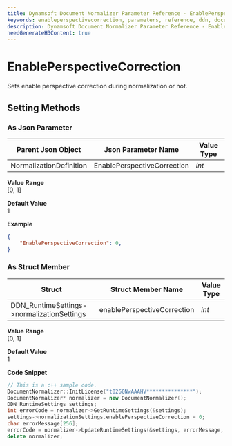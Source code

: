 ```yaml
---
title: Dynamsoft Document Normalizer Parameter Reference - EnablePerspectiveCorrection
keywords: enableperspectivecorrection, parameters, reference, ddn, documentation
description: Dynamsoft Document Normalizer Parameter Reference - EnablePerspectiveCorrection
needGenerateH3Content: true
---
```


# EnablePerspectiveCorrection
Sets enable perspective correction during normalization or not.

## Setting Methods
### As Json Parameter

| Parent Json Object | Json Parameter Name | Value Type | 
| ------------------ | ------------------- | ---------- |
| NormalizationDefinition | EnablePerspectiveCorrection | *int* |

**Value Range**  
    [0, 1]

**Default Value**  
    1

**Example**  
```json
{
    "EnablePerspectiveCorrection": 0,
}
```

### As Struct Member

| Struct | Struct Member Name | Value Type | 
| ------ | ------------------ | ---------- |
| DDN_RuntimeSettings->normalizationSettings | enablePerspectiveCorrection | *int* |

**Value Range**  
    [0, 1]

**Default Value**  
    1

**Code Snippet**  
```cpp
// This is a c++ sample code.
DocumentNormalizer::InitLicense("t0260NwAAAHV***************");
DocumentNormalizer* normalizer = new DocumentNormalizer();
DDN_RuntimeSettings settings;
int errorCode = normalizer->GetRuntimeSettings(&settings);
settings->normalizationSettings.enablePerspectiveCorrection = 0;
char errorMessage[256];
errorCode = normalizer->UpdateRuntimeSettings(&settings, errorMessage, 256);
delete normalizer;
```
